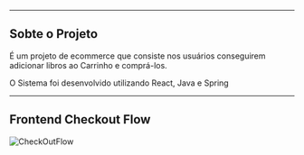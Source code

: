 

<hr>

## Sobte o Projeto
É um projeto de ecommerce que consiste nos usuários conseguirem adicionar libros ao Carrinho e comprá-los.

O Sistema foi desenvolvido utilizando React, Java e Spring


<hr>

## Frontend Checkout Flow
![CheckOutFlow](https://user-images.githubusercontent.com/14878408/103235826-06d5ca00-4969-11eb-87c8-ce618034b4f3.gif)


